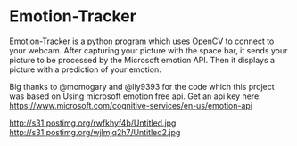 # Emotion-Tracker

Emotion-Tracker is a python program which uses OpenCV to connect to your webcam. After capturing your picture with the space bar, it sends your picture to be processed by the Microsoft emotion API. Then it displays a picture with a prediction of your emotion.

Big thanks to @momogary and @liy9393 for the code which this project was based on
Using microsoft emotion free api. Get an api key here:  https://www.microsoft.com/cognitive-services/en-us/emotion-api

http://s31.postimg.org/rwfkhyf4b/Untitled.jpg   http://s31.postimg.org/wjlmjq2h7/Untitled2.jpg
